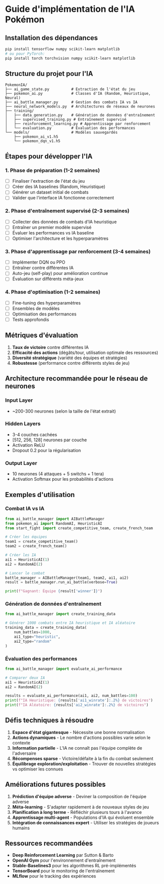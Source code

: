 # Guide d'implémentation de l'IA Pokémon

## Installation des dépendances

```bash
pip install tensorflow numpy scikit-learn matplotlib
# ou pour PyTorch:
pip install torch torchvision numpy scikit-learn matplotlib
```

## Structure du projet pour l'IA

```
PokemonIA/
├── ai_game_state.py          # Extraction de l'état du jeu
├── pokemon_ai.py             # Classes d'IA (Random, Heuristique, Neural)
├── ai_battle_manager.py      # Gestion des combats IA vs IA
├── neural_network_models.py  # Architectures de réseaux de neurones
├── training/
│   ├── data_generation.py    # Génération de données d'entraînement
│   ├── supervised_training.py # Entraînement supervisé
│   ├── reinforcement_learning.py # Apprentissage par renforcement
│   └── evaluation.py         # Évaluation des performances
└── models/                   # Modèles sauvegardés
    ├── pokemon_ai_v1.h5
    └── pokemon_dqn_v1.h5
```

## Étapes pour développer l'IA

### 1. Phase de préparation (1-2 semaines)
- [ ] Finaliser l'extraction de l'état du jeu
- [ ] Créer des IA baselines (Random, Heuristique)
- [ ] Générer un dataset initial de combats
- [ ] Valider que l'interface IA fonctionne correctement

### 2. Phase d'entraînement supervisé (2-3 semaines)
- [ ] Collecter des données de combats d'IA heuristique
- [ ] Entraîner un premier modèle supervisé
- [ ] Évaluer les performances vs IA baseline
- [ ] Optimiser l'architecture et les hyperparamètres

### 3. Phase d'apprentissage par renforcement (3-4 semaines)
- [ ] Implémenter DQN ou PPO
- [ ] Entraîner contre différentes IA
- [ ] Auto-jeu (self-play) pour amélioration continue
- [ ] Évaluation sur différents méta-jeux

### 4. Phase d'optimisation (1-2 semaines)
- [ ] Fine-tuning des hyperparamètres
- [ ] Ensembles de modèles
- [ ] Optimisation des performances
- [ ] Tests approfondis

## Métriques d'évaluation

1. **Taux de victoire** contre différentes IA
2. **Efficacité des actions** (dégâts/tour, utilisation optimale des ressources)
3. **Diversité stratégique** (variété des équipes et stratégies)
4. **Robustesse** (performance contre différents styles de jeu)

## Architecture recommandée pour le réseau de neurones

### Input Layer
- ~200-300 neurones (selon la taille de l'état extrait)

### Hidden Layers
- 3-4 couches cachées
- [512, 256, 128] neurones par couche
- Activation ReLU
- Dropout 0.2 pour la régularisation

### Output Layer
- 10 neurones (4 attaques + 5 switchs + 1 tera)
- Activation Softmax pour les probabilités d'actions

## Exemples d'utilisation

### Combat IA vs IA
```python
from ai_battle_manager import AIBattleManager
from pokemon_ai import RandomAI, HeuristicAI
from start_fight import create_competitive_team, create_french_team

# Créer les équipes
team1 = create_competitive_team()
team2 = create_french_team()

# Créer les IA
ai1 = HeuristicAI(1)
ai2 = RandomAI(2)

# Lancer le combat
battle_manager = AIBattleManager(team1, team2, ai1, ai2)
result = battle_manager.run_ai_battle(verbose=True)

print(f"Gagnant: Équipe {result['winner']}")
```

### Génération de données d'entraînement
```python
from ai_battle_manager import create_training_data

# Générer 1000 combats entre IA heuristique et IA aléatoire
training_data = create_training_data(
    num_battles=1000,
    ai1_type="heuristic",
    ai2_type="random"
)
```

### Évaluation des performances
```python
from ai_battle_manager import evaluate_ai_performance

# Comparer deux IA
ai1 = HeuristicAI(1)
ai2 = RandomAI(2)

results = evaluate_ai_performance(ai1, ai2, num_battles=100)
print(f"IA Heuristique: {results['ai1_winrate']:.2%} de victoires")
print(f"IA Aléatoire: {results['ai2_winrate']:.2%} de victoires")
```

## Défis techniques à résoudre

1. **Espace d'état gigantesque** - Nécessite une bonne normalisation
2. **Actions dynamiques** - Le nombre d'actions possibles varie selon le contexte
3. **Information partielle** - L'IA ne connaît pas l'équipe complète de l'adversaire
4. **Récompenses sparse** - Victoire/défaite à la fin du combat seulement
5. **Équilibrage exploration/exploitation** - Trouver de nouvelles stratégies vs optimiser les connues

## Améliorations futures possibles

1. **Prédiction d'équipe adverse** - Deviner la composition de l'équipe adverse
2. **Méta-learning** - S'adapter rapidement à de nouveaux styles de jeu
3. **Planification à long terme** - Réfléchir plusieurs tours à l'avance
4. **Apprentissage multi-agent** - Populations d'IA qui évoluent ensemble
5. **Intégration de connaissances expert** - Utiliser les stratégies de joueurs humains

## Ressources recommandées

- **Deep Reinforcement Learning** par Sutton & Barto
- **OpenAI Gym** pour l'environnement d'entraînement
- **Stable-Baselines3** pour les algorithmes RL pré-implémentés
- **TensorBoard** pour le monitoring de l'entraînement
- **MLflow** pour le tracking des expériences
